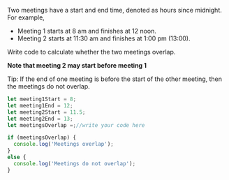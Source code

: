 Two meetings have a start and end time, denoted as hours since midnight.  For example,

- Meeting 1 starts at 8 am and finishes at 12 noon.
- Meeting 2 starts at 11:30 am and finishes at 1:00 pm (13:00).

Write code to calculate whether the two meetings overlap.

**Note that meeting 2 may start before meeting 1**

Tip: If the end of one meeting is before the start of the other meeting, then the meetings do not overlap.


```js
let meeting1Start = 8;
let meeting1End = 12;
let meeting2Start = 11.5;
let meeting2End = 13;
let meetingsOverlap =;//write your code here

if (meetingsOverlap) {
  console.log('Meetings overlap');
}
else {
  console.log('Meetings do not overlap');
}
```
